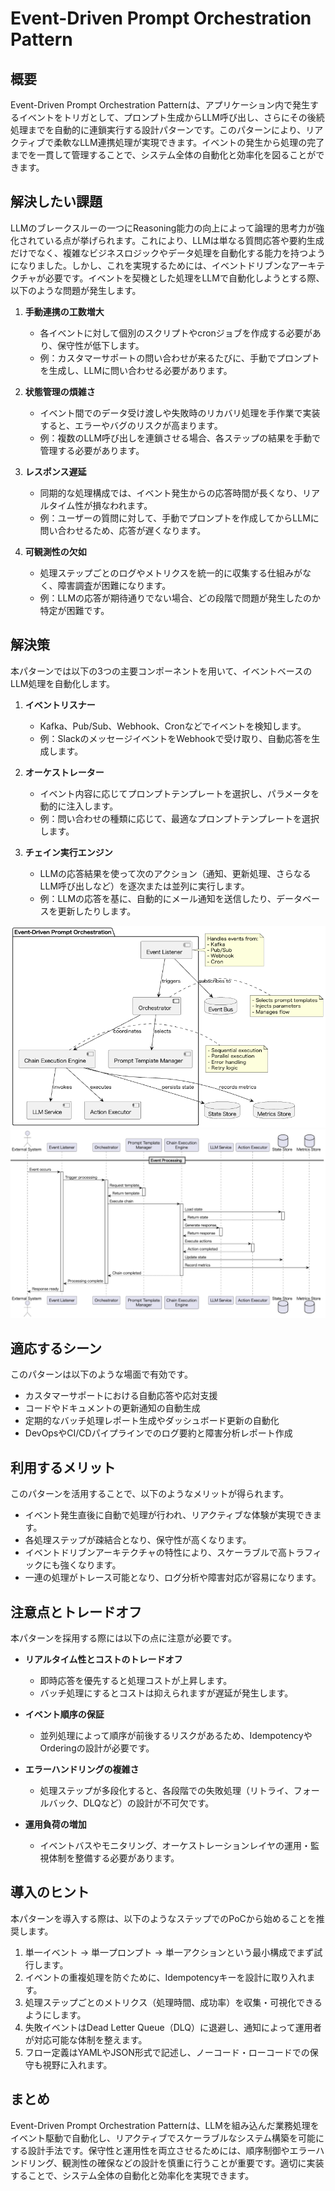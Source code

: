# Event-Driven Prompt Orchestration Pattern

## 概要

Event-Driven Prompt Orchestration Patternは、アプリケーション内で発生するイベントをトリガとして、プロンプト生成からLLM呼び出し、さらにその後続処理までを自動的に連鎖実行する設計パターンです。このパターンにより、リアクティブで柔軟なLLM連携処理が実現できます。イベントの発生から処理の完了までを一貫して管理することで、システム全体の自動化と効率化を図ることができます。

## 解決したい課題

LLMのブレークスルーの一つにReasoning能力の向上によって論理的思考力が強化されている点が挙げられます。これにより、LLMは単なる質問応答や要約生成だけでなく、複雑なビジネスロジックやデータ処理を自動化する能力を持つようになりました。しかし、これを実現するためには、イベントドリブンなアーキテクチャが必要です。イベントを契機とした処理をLLMで自動化しようとする際、以下のような問題が発生します。

1. **手動連携の工数増大**
   - 各イベントに対して個別のスクリプトやcronジョブを作成する必要があり、保守性が低下します。
   - 例：カスタマーサポートの問い合わせが来るたびに、手動でプロンプトを生成し、LLMに問い合わせる必要があります。

2. **状態管理の煩雑さ**
   - イベント間でのデータ受け渡しや失敗時のリカバリ処理を手作業で実装すると、エラーやバグのリスクが高まります。
   - 例：複数のLLM呼び出しを連鎖させる場合、各ステップの結果を手動で管理する必要があります。

3. **レスポンス遅延**
   - 同期的な処理構成では、イベント発生からの応答時間が長くなり、リアルタイム性が損なわれます。
   - 例：ユーザーの質問に対して、手動でプロンプトを作成してからLLMに問い合わせるため、応答が遅くなります。

4. **可観測性の欠如**
   - 処理ステップごとのログやメトリクスを統一的に収集する仕組みがなく、障害調査が困難になります。
   - 例：LLMの応答が期待通りでない場合、どの段階で問題が発生したのか特定が困難です。

## 解決策

本パターンでは以下の3つの主要コンポーネントを用いて、イベントベースのLLM処理を自動化します。

1. **イベントリスナー**
   - Kafka、Pub/Sub、Webhook、Cronなどでイベントを検知します。
   - 例：SlackのメッセージイベントをWebhookで受け取り、自動応答を生成します。

2. **オーケストレーター**
   - イベント内容に応じてプロンプトテンプレートを選択し、パラメータを動的に注入します。
   - 例：問い合わせの種類に応じて、最適なプロンプトテンプレートを選択します。

3. **チェイン実行エンジン**
   - LLMの応答結果を使って次のアクション（通知、更新処理、さらなるLLM呼び出しなど）を逐次または並列に実行します。
   - 例：LLMの応答を基に、自動的にメール通知を送信したり、データベースを更新したりします。

![img](uml/images/event_driven_prompt_orchestration_pattern.png)
![img](uml/images/event_driven_prompt_orchestration_sequence.png)


## 適応するシーン

このパターンは以下のような場面で有効です。

- カスタマーサポートにおける自動応答や応対支援
- コードやドキュメントの更新通知の自動生成
- 定期的なバッチ処理レポート生成やダッシュボード更新の自動化
- DevOpsやCI/CDパイプラインでのログ要約と障害分析レポート作成

## 利用するメリット

このパターンを活用することで、以下のようなメリットが得られます。

- イベント発生直後に自動で処理が行われ、リアクティブな体験が実現できます。
- 各処理ステップが疎結合となり、保守性が高くなります。
- イベントドリブンアーキテクチャの特性により、スケーラブルで高トラフィックにも強くなります。
- 一連の処理がトレース可能となり、ログ分析や障害対応が容易になります。

## 注意点とトレードオフ

本パターンを採用する際には以下の点に注意が必要です。

- **リアルタイム性とコストのトレードオフ**
  - 即時応答を優先すると処理コストが上昇します。
  - バッチ処理にするとコストは抑えられますが遅延が発生します。

- **イベント順序の保証**
  - 並列処理によって順序が前後するリスクがあるため、IdempotencyやOrderingの設計が必要です。

- **エラーハンドリングの複雑さ**
  - 処理ステップが多段化すると、各段階での失敗処理（リトライ、フォールバック、DLQなど）の設計が不可欠です。

- **運用負荷の増加**
  - イベントバスやモニタリング、オーケストレーションレイヤの運用・監視体制を整備する必要があります。

## 導入のヒント

本パターンを導入する際は、以下のようなステップでのPoCから始めることを推奨します。

1. 単一イベント → 単一プロンプト → 単一アクションという最小構成でまず試行します。
2. イベントの重複処理を防ぐために、Idempotencyキーを設計に取り入れます。
3. 処理ステップごとのメトリクス（処理時間、成功率）を収集・可視化できるようにします。
4. 失敗イベントはDead Letter Queue（DLQ）に退避し、通知によって運用者が対応可能な体制を整えます。
5. フロー定義はYAMLやJSON形式で記述し、ノーコード・ローコードでの保守も視野に入れます。

## まとめ

Event-Driven Prompt Orchestration Patternは、LLMを組み込んだ業務処理をイベント駆動で自動化し、リアクティブでスケーラブルなシステム構築を可能にする設計手法です。保守性と運用性を両立させるためには、順序制御やエラーハンドリング、観測性の確保などの設計を慎重に行うことが重要です。適切に実装することで、システム全体の自動化と効率化を実現できます。

